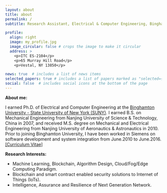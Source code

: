 ```yaml
---
layout: about
title: about
permalink: /
subtitle: Research Assistant, Electrical & Computer Engineering, Binghamton University-SUNY.

profile:
  align: right
  image: my_profile.jpg
  image_circular: false # crops the image to make it circular
  address: >
    <p>ITC ES-2104</p>
    <p>65 Murray Hill Road</p>
    <p>Vestal, NY 13850</p>

news: true  # includes a list of news items
selected_papers: true # includes a list of papers marked as "selected={true}"
social: false  # includes social icons at the bottom of the page
---
```

<b>About me:</b>

I earned Ph.D. of Electrical and Computer Engineering at the [Binghamton University - State University of New York (SUNY)](https://www.binghamton.edu). I earned B.S. on Mechanical Engineering from Nanjing University of Science & Technology, China in 2007, and received M.S. degree on Mechanical and Electrical Engineering from Nanjing University of Aeronautics & Astronautics in 2010. Prior to joining Binghamton University, I have been worked in Siemens on software development and system integration from June.2010 to June.2016.
[[Curriculum Vitae]](/assets/pdf/cv_main.pdf)

<b>Research Interests:</b>
<ul>
<li>Machine Learning, Blockchain, Algorithm Design, Cloud/Fog/Edge Computing Paradigm.</li>
<li>Blockchain and smart contract enabled security solutions to Internet of Things (IoTs).</li>
<li>Intelligence, Assurance and Resilience of Next Generation Network.</li>
</ul>

<!-- Write your biography here. Tell the world about yourself. Link to your favorite [subreddit](http://reddit.com). You can put a picture in, too. The code is already in, just name your picture `prof_pic.jpg` and put it in the `img/` folder.

Put your address / P.O. box / other info right below your picture. You can also disable any these elements by editing `profile` property of the YAML header of your `_pages/about.md`. Edit `_bibliography/papers.bib` and Jekyll will render your [publications page](/al-folio/publications/) automatically.

Link to your social media connections, too. This theme is set up to use [Font Awesome icons](http://fortawesome.github.io/Font-Awesome/) and [Academicons](https://jpswalsh.github.io/academicons/), like the ones below. Add your Facebook, Twitter, LinkedIn, Google Scholar, or just disable all of them. -->
